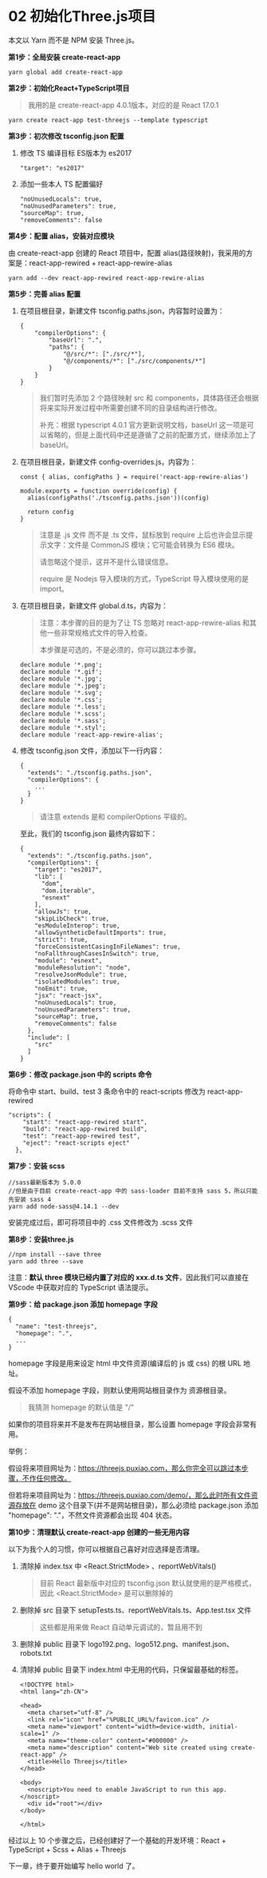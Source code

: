 # 02 初始化Three.js项目

本文以 Yarn 而不是 NPM 安装 Three.js。

**第1步：全局安装 create-react-app**

```
yarn global add create-react-app
```



**第2步：初始化React+TypeScript项目**

> 我用的是 create-react-app 4.0.1版本，对应的是 React 17.0.1

```
yarn create react-app test-threejs --template typescript
```



**第3步：初次修改 tsconfig.json 配置**

1. 修改 TS 编译目标 ES版本为 es2017

   ```
   "target": "es2017"
   ```

2. 添加一些本人 TS 配置偏好

   ```
   "noUnusedLocals": true,
   "noUnusedParameters": true,
   "sourceMap": true,
   "removeComments": false
   ```



**第4步：配置 alias，安装对应模块**

由 create-react-app 创建的 React 项目中，配置 alias(路径映射)，我采用的方案是：react-app-rewired + react-app-rewire-alias

```
yarn add --dev react-app-rewired react-app-rewire-alias
```



**第5步：完善 alias 配置**

1. 在项目根目录，新建文件 tsconfig.paths.json，内容暂时设置为：

   ```
   {
       "compilerOptions": {
           "baseUrl": ".",
           "paths": {
               "@/src/*": ["./src/*"],
               "@/components/*": ["./src/components/*"]
           }
       }
   }
   ```

   > 我们暂时先添加 2 个路径映射 src 和 components，具体路径还会根据将来实际开发过程中所需要创建不同的目录结构进行修改。
   >
   > 补充：根据 typescript 4.0.1 官方更新说明文档，baseUrl 这一项是可以省略的，但是上面代码中还是遵循了之前的配置方式，继续添加上了 baseUrl。

2. 在项目根目录，新建文件 config-overrides.js，内容为：

   ```
   const { alias, configPaths } = require('react-app-rewire-alias')
   
   module.exports = function override(config) {
     alias(configPaths('./tsconfig.paths.json'))(config)
   
     return config
   }
   ```

   > 注意是 .js 文件 而不是 .ts 文件，鼠标放到 require 上后也许会显示提示文字：文件是 CommonJS 模块；它可能会转换为 ES6 模块。
   >
   > 请忽略这个提示，这并不是什么错误信息。
   >
   > require 是 Nodejs 导入模块的方式，TypeScript 导入模块使用的是 import。

3. 在项目根目录，新建文件 global.d.ts，内容为：

   > 注意：本步骤的目的是为了让 TS 忽略对 react-app-rewire-alias 和其他一些非常规格式文件的导入检查。
   >
   > 本步骤是可选的，不是必须的，你可以跳过本步骤。

   ```
   declare module '*.png';
   declare module '*.gif';
   declare module '*.jpg';
   declare module '*.jpeg';
   declare module '*.svg';
   declare module '*.css';
   declare module '*.less';
   declare module '*.scss';
   declare module '*.sass';
   declare module '*.styl';
   declare module 'react-app-rewire-alias';
   ```

4. 修改 tsconfig.json 文件，添加以下一行内容：

   ```
   {
     "extends": "./tsconfig.paths.json",
     "compilerOptions": {
       ...
     }
   }
   ```

   > 请注意 extends 是和 compilerOptions 平级的。

   至此，我们的 tsconfig.json 最终内容如下：

   ```
   {
     "extends": "./tsconfig.paths.json",
     "compilerOptions": {
       "target": "es2017",
       "lib": [
         "dom",
         "dom.iterable",
         "esnext"
       ],
       "allowJs": true,
       "skipLibCheck": true,
       "esModuleInterop": true,
       "allowSyntheticDefaultImports": true,
       "strict": true,
       "forceConsistentCasingInFileNames": true,
       "noFallthroughCasesInSwitch": true,
       "module": "esnext",
       "moduleResolution": "node",
       "resolveJsonModule": true,
       "isolatedModules": true,
       "noEmit": true,
       "jsx": "react-jsx",
       "noUnusedLocals": true,
       "noUnusedParameters": true,
       "sourceMap": true,
       "removeComments": false
     },
     "include": [
       "src"
     ]
   }
   ```

   

**第6步：修改 package.json 中的 scripts 命令**

将命令中 start、build、test 3 条命令中的 react-scripts 修改为 react-app-rewired

```
"scripts": {
    "start": "react-app-rewired start",
    "build": "react-app-rewired build",
    "test": "react-app-rewired test",
    "eject": "react-scripts eject"
  },
```



**第7步：安装 scss**

```
//sass最新版本为 5.0.0
//但是由于目前 create-react-app 中的 sass-loader 目前不支持 sass 5，所以只能先安装 sass 4
yarn add node-sass@4.14.1 --dev
```

安装完成过后，即可将项目中的 .css 文件修改为 .scss 文件



**第8步：安装three.js**

```
//npm install --save three
yarn add three --save
```

注意：**默认 three 模块已经内置了对应的 xxx.d.ts 文件**，因此我们可以直接在 VScode 中获取对应的 TypeScript 语法提示。



**第9步：给 package.json 添加 homepage 字段**

```
{
  "name": "test-threejs",
  "homepage": ".",
  ...
}
```

homepage 字段是用来设定 html 中文件资源(编译后的 js 或 css) 的根 URL 地址。

假设不添加 homepage 字段，则默认使用网站根目录作为 资源根目录。

> 我猜测 homepage 的默认值是 "/"

如果你的项目将来并不是发布在网站根目录，那么设置 homepage 字段会非常有用。

举例：

假设将来项目网址为：https://threejs.puxiao.com，那么你完全可以跳过本步骤，不作任何修改。

但若将来项目网址为：https://threejs.puxiao.com/demo/，那么此时所有文件资源存放在 demo 这个目录下(并不是网站根目录)，那么必须给 package.json 添加 "homepage": "."，不然文件资源都会出现 404 状态。



**第10步：清理默认 create-react-app 创建的一些无用内容**

以下为我个人的习惯，你可以根据自己喜好对应选择是否清理。

1. 清除掉 index.tsx 中 <React.StrictMode> 、reportWebVitals() 

   > 目前 React 最新版中对应的 tsconfig.json 默认就使用的是严格模式，因此 <React.StrictMode> 是可以删除掉的

2. 删除掉 src 目录下 setupTests.ts、reportWebVitals.ts、App.test.tsx 文件

   > 这些都是用来做 React 自动单元调试的，暂且用不到

3. 删除掉 public 目录下 logo192.png、logo512.png、manifest.json、robots.txt

4. 清除掉 public 目录下 index.html 中无用的代码，只保留最基础的标签。

   ```
   <!DOCTYPE html>
   <html lang="zh-CN">
   
   <head>
     <meta charset="utf-8" />
     <link rel="icon" href="%PUBLIC_URL%/favicon.ico" />
     <meta name="viewport" content="width=device-width, initial-scale=1" />
     <meta name="theme-color" content="#000000" />
     <meta name="description" content="Web site created using create-react-app" />
     <title>Hello Threejs</title>
   </head>
   
   <body>
     <noscript>You need to enable JavaScript to run this app.</noscript>
     <div id="root"></div>
   </body>
   
   </html>
   ```




经过以上 10 个步骤之后，已经创建好了一个基础的开发环境：React + TypeScript + Scss + Alias + Threejs

下一章，终于要开始编写 hello world 了。

